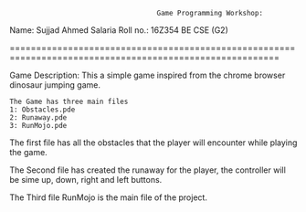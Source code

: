 										Game Programming Workshop:

Name: Sujjad Ahmed Salaria
Roll no.: 16Z354
BE CSE (G2)

=========================================================================================================


Game Description:
	This a simple game inspired from the chrome browser dinosaur jumping game.

	The Game has three main files
	1: Obstacles.pde
	2: Runaway.pde
	3: RunMojo.pde


The first file has all the obstacles that
the player will encounter while playing the game.

The Second file has created the runaway for the player,
the controller will be sime up, down, right and left buttons.

The Third file RunMojo is the main file of the project.



